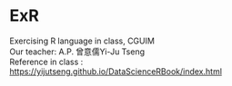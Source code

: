 # ExR
Exercising R language in class, CGUIM  
Our teacher: A.P. 曾意儒Yi-Ju Tseng  
Reference in class : https://yijutseng.github.io/DataScienceRBook/index.html
